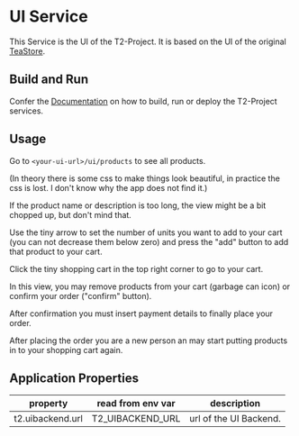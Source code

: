 # UI Service

This Service is the UI of the T2-Project.
It is based on the UI of the original [TeaStore](https://github.com/DescartesResearch/TeaStore).

## Build and Run

Confer the [Documentation](https://t2-documentation.readthedocs.io/en/latest/guides/kube.html) on how to build, run or deploy the T2-Project services.

## Usage

Go to `<your-ui-url>/ui/products` to see all products. 

(In theory there is some css to make things look beautiful, in practice the css is lost. I don't know why the app does not find it.)

If the product name or description is too long, the view might be a bit chopped up, but don't mind that. 

Use the tiny arrow to set the number of units you want to add to your cart (you can not decrease them below zero) and press the "add" button to add that product to your cart.

Click the tiny shopping cart in the top right corner to go to your cart. 

In this view, you may remove products from your cart (garbage can icon) or confirm your order ("confirm" button).

After confirmation you must insert payment details to finally place your order.

After placing the order you are a new person an may start putting products in to your shopping cart again. 


## Application Properties 

property | read from env var | description |
-------- | ----------------- | ----------- |
t2.uibackend.url | T2_UIBACKEND_URL | url of the UI Backend. 

 

